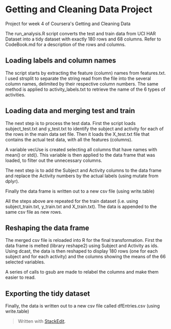 Getting and Cleaning Data Project
=

Project for week 4 of Coursera's Getting and Cleaning Data

The run_analysis.R script converts the test and train data from UCI HAR Dataset into a tidy dataset with exactly 180 rows and 68 columns. Refer to CodeBook.md for a description of the rows and columns.

Loading labels and column names
-

The script starts by extracting the feature (column) names from features.txt. I used strsplit to separate the string read from the file into the several column names, delimited by their respective column numbers. The same method is applied to activity_labels.txt to retrieve the name of the 6 types of activities.

Loading data and merging test and train
-

The next step is to process the test data. First the script loads subject_test.txt and y_test.txt to identify the subject and activity for each of the rows in the main data set file. Then it loads the X_test.txt file that contains the actual test data, with all the features (columns).

A variable vecUse is created selecting all columns that have names with mean() or std(). This variable is then applied to the data frame that was loaded, to filter out the unnecessary columns. 

The next step is to add the Subject and Activity columns to the data frame and replace the Activity numbers by the actual labels (using mutate from dplyr).

Finally the data frame is written out to a new csv file (using write.table)

All the steps above are repeated for the train dataset (i.e. using subject_train.txt, y_train.txt and X_train.txt). The data is appended to the same csv file as new rows. 

Reshaping the data frame
-

The merged csv file is reloaded into R for the final transformation. First the data frame is melted (library reshape2) using Subject and Activity as ids. Using dcast, the data is then reshaped to display 180 rows (one for each subject and for each activity) and the columns showing the means of the 66 selected variables.

A series of calls to gsub are made to relabel the columns and make them easier to read.

Exporting the tidy dataset
-

Finally, the data is written out to a new csv file called dfEntries.csv (using write.table)


> Written with [StackEdit](https://stackedit.io/).